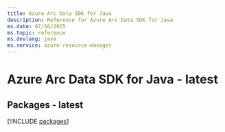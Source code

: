 ```yaml
---
title: Azure Arc Data SDK for Java
description: Reference for Azure Arc Data SDK for Java
ms.date: 07/16/2025
ms.topic: reference
ms.devlang: java
ms.service: azure-resource-manager
---
```

# Azure Arc Data SDK for Java - latest
## Packages - latest
[!INCLUDE [packages](arc-data-index.md)]